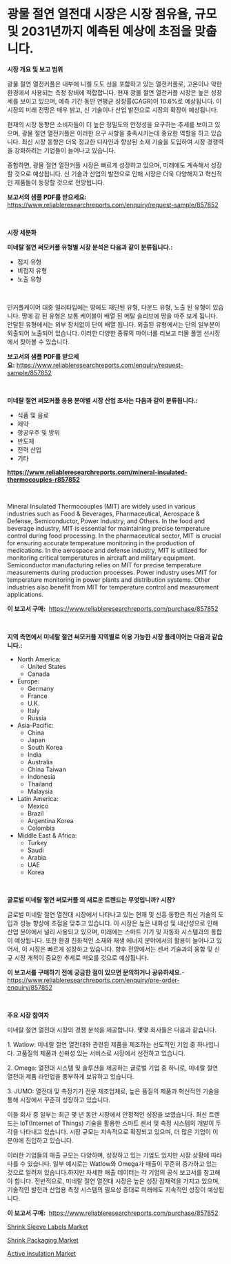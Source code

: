<p><h1>광물 절연 열전대 시장은 시장 점유율, 규모 및 2031년까지 예측된 예상에 초점을 맞춥니다.</h1></p><p><strong>시장 개요 및 보고 범위</strong></p>
<p><p>광물 절연 열전커플은 내부에 니켈 도도 선을 포함하고 있는 열전커플로, 고온이나 악한 환경에서 사용되는 측정 장비에 적합합니다. 현재 광물 절연 열전커플 시장은 높은 성장세를 보이고 있으며, 예측 기간 동안 연평균 성장률(CAGR)이 10.6%로 예상됩니다. 이 시장의 미래 전망은 매우 밝고, 신 기술이나 산업 발전으로 시장의 확장이 예상됩니다.</p><p>현재의 시장 동향은 소비자들이 더 높은 정밀도와 안정성을 요구하는 추세를 보이고 있으며, 광물 절연 열전커플은 이러한 요구 사항을 충족시키는데 중요한 역할을 하고 있습니다. 최신 시장 동향은 더욱 정교한 디자인과 향상된 소재 기술을 도입하여 시장 경쟁력을 강화하려는 기업들이 늘어나고 있습니다.</p><p>종합하면, 광물 절연 열전커플 시장은 빠르게 성장하고 있으며, 미래에도 계속해서 성장할 것으로 예상됩니다. 신 기술과 산업의 발전으로 인해 시장은 더욱 다양해지고 혁신적인 제품들이 등장할 것으로 전망됩니다.</p></p>
<p><strong>보고서의 샘플 PDF를 받으세요:</strong> <a href="https://www.reliableresearchreports.com/enquiry/request-sample/857852">https://www.reliableresearchreports.com/enquiry/request-sample/857852</a></p>
<p>&nbsp;</p>
<p><strong>시장 세분화</strong></p>
<p><strong>미네랄 절연 써모커플 유형별 시장 분석은 다음과 같이 분류됩니다.:</strong></p>
<p><ul><li>접지 유형</li><li>비접지 유형</li><li>노출 유형</li></ul></p>
<p>&nbsp;</p>
<p><p>민커플케이어 대중 밀러타입에는 땅에도 재단된 유형, 다운드 유형, 노출 된 유형이 있습니다. 땅에 감 된 유형은 보통 케이블이 배열 된 메탈 슬리브에 땅을 마주 보게 됩니다. 안달된 유형에서는 외부 장치없이 단이 배열 됩니다. 외출된 유형에서는 단의 일부분이 외출되어 노출되어 있습니다. 이러한 다양한 종류의 마이너롤 리보고 터몰 폴엠 선시장에서 찾아볼 수 있습니다.</p></p>
<p><strong>보고서의 샘플 PDF를 받으세요:</strong>&nbsp;<a href="https://www.reliableresearchreports.com/enquiry/request-sample/857852">https://www.reliableresearchreports.com/enquiry/request-sample/857852</a></p>
<p>&nbsp;</p>
<p><strong> 미네랄 절연 써모커플 응용 분야별 시장 산업 조사는 다음과 같이 분류됩니다.:</strong></p>
<p><ul><li>식품 및 음료</li><li>제약</li><li>항공우주 및 방위</li><li>반도체</li><li>전력 산업</li><li>기타</li></ul></p>
<p><strong><a href="https://www.reliableresearchreports.com/mineral-insulated-thermocouples-r857852">https://www.reliableresearchreports.com/mineral-insulated-thermocouples-r857852</a></strong></p>
<p>&nbsp;</p>
<p><p>Mineral Insulated Thermocouples (MIT) are widely used in various industries such as Food & Beverages, Pharmaceutical, Aerospace & Defense, Semiconductor, Power Industry, and Others. In the food and beverage industry, MIT is essential for maintaining precise temperature control during food processing. In the pharmaceutical sector, MIT is crucial for ensuring accurate temperature monitoring in the production of medications. In the aerospace and defense industry, MIT is utilized for monitoring critical temperatures in aircraft and military equipment. Semiconductor manufacturing relies on MIT for precise temperature measurements during production processes. Power industry uses MIT for temperature monitoring in power plants and distribution systems. Other industries also benefit from MIT for temperature control and measurement applications.</p></p>
<p><strong>이 보고서 구매:</strong>&nbsp; <a href="https://www.reliableresearchreports.com/purchase/857852">https://www.reliableresearchreports.com/purchase/857852</a></p>
<p>&nbsp;</p>
<p><strong>지역 측면에서 미네랄 절연 써모커플 지역별로 이용 가능한 시장 플레이어는 다음과 같습니다.:</strong></p>
<p><ul>
    <li>
        North America:
        <ul>
            <li>United States</li>
            <li>Canada</li>
        </ul>
    </li>
    <li>
        Europe:
        <ul>
            <li>Germany</li>
            <li>France</li>
            <li>U.K.</li>
            <li>Italy</li>
            <li>Russia</li>
        </ul>
    </li>
    <li>
        Asia-Pacific:
        <ul>
            <li>China</li>
            <li>Japan</li>
            <li>South Korea</li>
            <li>India</li>
            <li>Australia</li>
            <li>China Taiwan</li>
            <li>Indonesia</li>
            <li>Thailand</li>
            <li>Malaysia</li>
        </ul>
    </li>
    <li>
        Latin America:
        <ul>
            <li>Mexico</li>
            <li>Brazil</li>
            <li>Argentina Korea</li>
            <li>Colombia</li>
        </ul>
    </li>
    <li>
        Middle East & Africa:
        <ul>
            <li>Turkey</li>
            <li>Saudi</li>
            <li>Arabia</li>
            <li>UAE</li>
            <li>Korea</li>
        </ul>
    </li>
    </ul></p>
<p>&nbsp;</p>
<p><strong>글로벌 미네랄 절연 써모커플 의 새로운 트렌드는 무엇입니까? 시장?</strong></p>
<p><p>글로벌 미네랄 절연 열전대 시장에서 나타나고 있는 현재 및 신흥 동향은 최신 기술의 도입과 성능 향상에 초점을 맞추고 있습니다. 이 시장은 높은 내화성 및 내산성으로 인해 산업 분야에서 널리 사용되고 있으며, 미래에는 스마트 기기 및 자동화 시스템과의 통합이 예상됩니다. 또한 환경 친화적인 소재와 재생 에너지 분야에서의 활용이 늘어나고 있어서, 이 시장은 빠르게 성장하고 있습니다. 향후 전망에서는 센서 기술과의 융합 및 신규 시장 개척이 중요한 추세로 떠오를 것으로 예상됩니다.</p></p>
<p><strong>이 보고서를 구매하기 전에 궁금한 점이 있으면 문의하거나 공유하세요.</strong>- <a href="https://www.reliableresearchreports.com/enquiry/pre-order-enquiry/857852">https://www.reliableresearchreports.com/enquiry/pre-order-enquiry/857852</a></p>
<p>&nbsp;</p>
<p><strong>주요 시장 참여자</strong></p>
<p><p>미네랄 절연 열전대 시장의 경쟁 분석을 제공합니다. 몇몇 회사들은 다음과 같습니다.</p><p>1. Watlow: 미네랄 절연 열전대와 관련된 제품을 제조하는 선도적인 기업 중 하나입니다. 고품질의 제품과 신뢰성 있는 서비스로 시장에서 선전하고 있습니다.</p><p>2. Omega: 열전대 시스템 및 솔루션을 제공하는 글로벌 기업 중 하나로, 미네랄 절연 열전대 제품 라인업을 풍부하게 보유하고 있습니다.</p><p>3. JUMO: 열전대 및 측정기기 전문 제조업체로, 높은 품질의 제품과 혁신적인 기술을 통해 시장에서 꾸준히 성장하고 있습니다.</p><p>이들 회사 중 일부는 최근 몇 년 동안 시장에서 안정적인 성장을 보였습니다. 최신 트렌드는 IoT(Internet of Things) 기술을 활용한 스마트 센서 및 측정 시스템의 개발이 두각을 나타내고 있습니다. 시장 규모는 지속적으로 확장되고 있으며, 더 많은 기업이 이 분야에 진입하고 있습니다.</p><p>이러한 기업들의 매출 규모는 다양하며, 성장하고 있는 기업도 있지만 시장 상황에 따라 다를 수 있습니다. 일부 예시로는 Watlow와 Omega가 매출이 꾸준히 증가하고 있는 것으로 알려져 있습니다.하지만 자세한 매출 데이터는 각 기업의 공식 보고서를 참고해야 합니다. 전반적으로, 미네랄 절연 열전대 시장은 높은 성장 잠재력을 가지고 있으며, 기술적인 발전과 산업용 측정 시스템의 필요성 증대로 미래에도 지속적인 성장이 예상됩니다.</p></p>
<p><strong>이 보고서 구매:</strong>&nbsp;&nbsp;<a href="https://www.reliableresearchreports.com/purchase/857852">https://www.reliableresearchreports.com/purchase/857852</a></p>
<p><p><a href="https://butternut-bug-553.notion.site/Shrink-Sleeve-Labels-Market-Size-Growth-Outlook-from-2024-to-2031-projecting-at-Market-s-Trends-An-aa1017dc2fe94e30af2cb3a9ef45307c">Shrink Sleeve Labels Market</a></p><p><a href="https://mire-aunt-385.notion.site/Shrink-Packaging-Market-Research-Report-Reveals-The-Latest-Trends-And-Opportunities-of-this-Market-f-e1dd7f375ac5472088264d15141dbeaf">Shrink Packaging Market</a></p><p><a href="https://invited-way-688.notion.site/Active-Insulation-Market-Research-Report-Reveals-The-Latest-Trends-And-Opportunities-of-this-Market--ca8c1eba0f3644ea86107b49c0c9b434">Active Insulation Market</a></p></p>